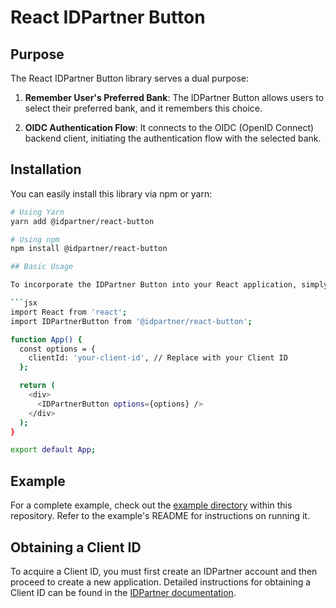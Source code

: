 # React IDPartner Button

## Purpose

The React IDPartner Button library serves a dual purpose:

1. **Remember User's Preferred Bank**: The IDPartner Button allows users to select their preferred bank, and it remembers this choice.

2. **OIDC Authentication Flow**: It connects to the OIDC (OpenID Connect) backend client, initiating the authentication flow with the selected bank.

## Installation

You can easily install this library via npm or yarn:

```sh
# Using Yarn
yarn add @idpartner/react-button

# Using npm
npm install @idpartner/react-button

## Basic Usage

To incorporate the IDPartner Button into your React application, simply import it and include the desired clientId and any additional custom options:

```jsx
import React from 'react';
import IDPartnerButton from '@idpartner/react-button';

function App() {
  const options = {
    clientId: 'your-client-id', // Replace with your Client ID
  };

  return (
    <div>
      <IDPartnerButton options={options} />
    </div>
  );
}

export default App;
```

## Example

For a complete example, check out the [example directory](example/) within this repository. Refer to the example's README for instructions on running it.

## Obtaining a Client ID

To acquire a Client ID, you must first create an IDPartner account and then proceed to create a new application. Detailed instructions for obtaining a Client ID can be found in the [IDPartner documentation](https://docs.idpartner.com/documentation/relying-party-user-guide).
